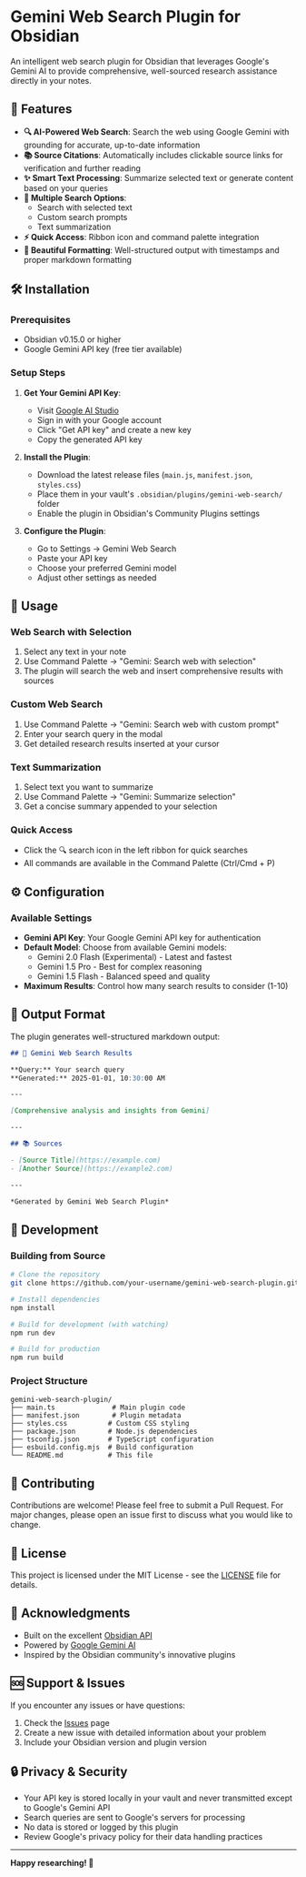 # Gemini Web Search Plugin for Obsidian

An intelligent web search plugin for Obsidian that leverages Google's Gemini AI to provide comprehensive, well-sourced research assistance directly in your notes.

## 🚀 Features

- **🔍 AI-Powered Web Search**: Search the web using Google Gemini with grounding for accurate, up-to-date information
- **📚 Source Citations**: Automatically includes clickable source links for verification and further reading
- **✨ Smart Text Processing**: Summarize selected text or generate content based on your queries
- **🎯 Multiple Search Options**: 
  - Search with selected text
  - Custom search prompts
  - Text summarization
- **⚡ Quick Access**: Ribbon icon and command palette integration
- **🎨 Beautiful Formatting**: Well-structured output with timestamps and proper markdown formatting

## 🛠️ Installation

### Prerequisites
- Obsidian v0.15.0 or higher
- Google Gemini API key (free tier available)

### Setup Steps

1. **Get Your Gemini API Key**:
   - Visit [Google AI Studio](https://ai.google.dev)
   - Sign in with your Google account
   - Click "Get API key" and create a new key
   - Copy the generated API key

2. **Install the Plugin**:
   - Download the latest release files (`main.js`, `manifest.json`, `styles.css`)
   - Place them in your vault's `.obsidian/plugins/gemini-web-search/` folder
   - Enable the plugin in Obsidian's Community Plugins settings

3. **Configure the Plugin**:
   - Go to Settings → Gemini Web Search
   - Paste your API key
   - Choose your preferred Gemini model
   - Adjust other settings as needed

## 🎯 Usage

### Web Search with Selection
1. Select any text in your note
2. Use Command Palette → "Gemini: Search web with selection"
3. The plugin will search the web and insert comprehensive results with sources

### Custom Web Search
1. Use Command Palette → "Gemini: Search web with custom prompt"
2. Enter your search query in the modal
3. Get detailed research results inserted at your cursor

### Text Summarization
1. Select text you want to summarize
2. Use Command Palette → "Gemini: Summarize selection"
3. Get a concise summary appended to your selection

### Quick Access
- Click the 🔍 search icon in the left ribbon for quick searches
- All commands are available in the Command Palette (Ctrl/Cmd + P)

## ⚙️ Configuration

### Available Settings

- **Gemini API Key**: Your Google Gemini API key for authentication
- **Default Model**: Choose from available Gemini models:
  - Gemini 2.0 Flash (Experimental) - Latest and fastest
  - Gemini 1.5 Pro - Best for complex reasoning
  - Gemini 1.5 Flash - Balanced speed and quality
- **Maximum Results**: Control how many search results to consider (1-10)

## 📝 Output Format

The plugin generates well-structured markdown output:

```markdown
## 🤖 Gemini Web Search Results

**Query:** Your search query  
**Generated:** 2025-01-01, 10:30:00 AM

---

[Comprehensive analysis and insights from Gemini]

---

## 📚 Sources

- [Source Title](https://example.com)
- [Another Source](https://example2.com)

---

*Generated by Gemini Web Search Plugin*
```

## 🔧 Development

### Building from Source

```bash
# Clone the repository
git clone https://github.com/your-username/gemini-web-search-plugin.git

# Install dependencies
npm install

# Build for development (with watching)
npm run dev

# Build for production
npm run build
```

### Project Structure

```
gemini-web-search-plugin/
├── main.ts              # Main plugin code
├── manifest.json        # Plugin metadata
├── styles.css          # Custom CSS styling
├── package.json        # Node.js dependencies
├── tsconfig.json       # TypeScript configuration
├── esbuild.config.mjs  # Build configuration
└── README.md           # This file
```

## 🤝 Contributing

Contributions are welcome! Please feel free to submit a Pull Request. For major changes, please open an issue first to discuss what you would like to change.

## 📄 License

This project is licensed under the MIT License - see the [LICENSE](LICENSE) file for details.

## 🙏 Acknowledgments

- Built on the excellent [Obsidian API](https://github.com/obsidianmd/obsidian-api)
- Powered by [Google Gemini AI](https://ai.google.dev)
- Inspired by the Obsidian community's innovative plugins

## 🆘 Support & Issues

If you encounter any issues or have questions:

1. Check the [Issues](https://github.com/your-username/gemini-web-search-plugin/issues) page
2. Create a new issue with detailed information about your problem
3. Include your Obsidian version and plugin version

## 🔒 Privacy & Security

- Your API key is stored locally in your vault and never transmitted except to Google's Gemini API
- Search queries are sent to Google's servers for processing
- No data is stored or logged by this plugin
- Review Google's privacy policy for their data handling practices

---

**Happy researching! 🎉**
